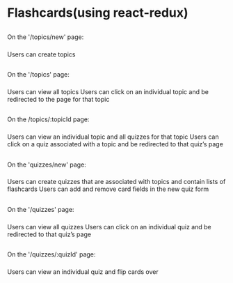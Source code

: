 # Flashcards(using react-redux)
##
On the '/topics/new' page:
###
Users can create topics

##
On the '/topics' page:
###
Users can view all topics
Users can click on an individual topic and be redirected to the page for that topic

##
On the /topics/:topicId page:
###
Users can view an individual topic and all quizzes for that topic
Users can click on a quiz associated with a topic and be redirected to that quiz’s page

##
On the 'quizzes/new' page:
###
Users can create quizzes that are associated with topics and contain lists of flashcards
Users can add and remove card fields in the new quiz form

##
On the '/quizzes' page:
###
Users can view all quizzes
Users can click on an individual quiz and be redirected to that quiz’s page

##
On the '/quizzes/:quizId' page:
###
Users can view an individual quiz and flip cards over


